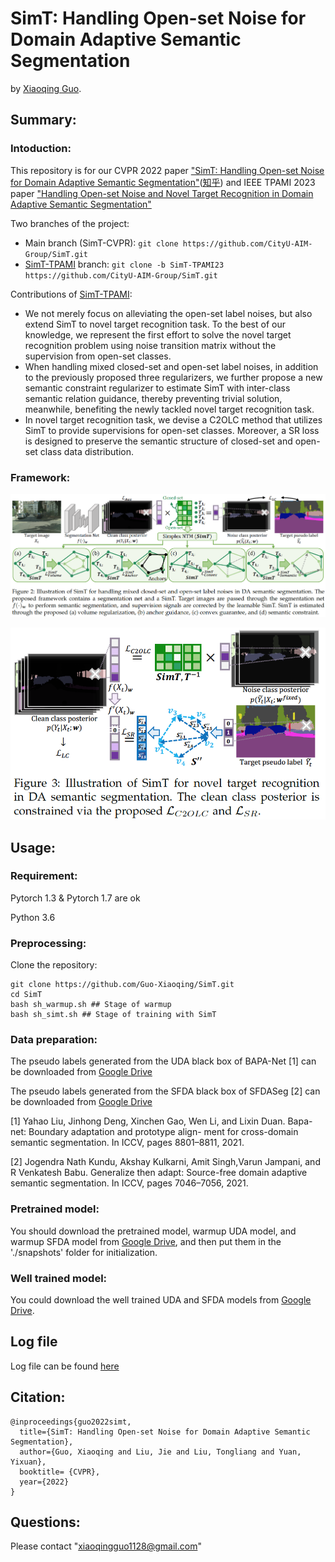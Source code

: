 # SimT: Handling Open-set Noise for Domain Adaptive Semantic Segmentation

by [Xiaoqing Guo](https://guo-xiaoqing.github.io/).

## Summary:

### Intoduction:
This repository is for our CVPR 2022 paper ["SimT: Handling Open-set Noise for Domain Adaptive Semantic Segmentation"](https://arxiv.org/abs/2203.15202)([知乎](https://zhuanlan.zhihu.com/p/475830652)) and IEEE TPAMI 2023 paper ["Handling Open-set Noise and Novel Target Recognition in Domain Adaptive Semantic Segmentation"]()

Two branches of the project:
- Main branch (SimT-CVPR): ```git clone https://github.com/CityU-AIM-Group/SimT.git```
- [SimT-TPAMI](https://github.com/CityU-AIM-Group/SIGMA/tree/SimT-TPAMI23) branch: ```git clone -b SimT-TPAMI23 https://github.com/CityU-AIM-Group/SimT.git```

Contributions of [SimT-TPAMI](https://github.com/CityU-AIM-Group/SIGMA/tree/SimT-TPAMI23):
- We not merely focus on alleviating the open-set label noises, but also extend SimT to novel target recognition task. To the best of our knowledge, we represent the first effort to solve the novel target recognition problem using noise transition matrix without the supervision from open-set classes. 
- When handling mixed closed-set and open-set label noises, in addition to the previously proposed three regularizers, we further propose a new semantic constraint regularizer to estimate SimT with inter-class semantic relation guidance, thereby preventing trivial solution, meanwhile, benefiting the newly tackled novel target recognition task.
- In novel target recognition task, we devise a C2OLC method that utilizes SimT to provide supervisions for open-set classes. Moreover, a SR loss is designed to preserve the semantic structure of closed-set and open-set class data distribution.

### Framework:
![](https://github.com/CityU-AIM-Group/SimT/blob/main/network1.png)

![](https://github.com/CityU-AIM-Group/SimT/blob/main/network2.png)

## Usage:
### Requirement:
Pytorch 1.3 & Pytorch 1.7 are ok

Python 3.6

### Preprocessing:
Clone the repository:
```
git clone https://github.com/Guo-Xiaoqing/SimT.git
cd SimT 
bash sh_warmup.sh ## Stage of warmup
bash sh_simt.sh ## Stage of training with SimT
```

### Data preparation:
The pseudo labels generated from the UDA black box of BAPA-Net [1] can be downloaded from [Google Drive](https://drive.google.com/drive/folders/1Y1ujTw9PzrX61jirSZgypMumQrjZXp18?usp=sharing)

The pseudo labels generated from the SFDA black box of SFDASeg [2] can be downloaded from [Google Drive](https://drive.google.com/drive/folders/1oi98NhGngXCoCQPhJ9IpX_GvRY1XgA2R?usp=sharing)

[1] Yahao Liu, Jinhong Deng, Xinchen Gao, Wen Li, and Lixin Duan. Bapa-net: Boundary adaptation and prototype align- ment for cross-domain semantic segmentation. In ICCV, pages 8801–8811, 2021.

[2] Jogendra Nath Kundu, Akshay Kulkarni, Amit Singh,Varun Jampani, and R Venkatesh Babu. Generalize then adapt: Source-free domain adaptive semantic segmentation. In ICCV, pages 7046–7056, 2021.

### Pretrained model:
You should download the pretrained model, warmup UDA model, and warmup SFDA model from [Google Drive](https://drive.google.com/drive/folders/1A6207JIEHx0tfaRNeJpEnYvfILX9HkpA?usp=sharing), and then put them in the './snapshots' folder for initialization. 

### Well trained model:
You could download the well trained UDA and SFDA models from [Google Drive](https://drive.google.com/drive/folders/1A6207JIEHx0tfaRNeJpEnYvfILX9HkpA?usp=sharing).

## Log file
Log file can be found [here](https://github.com/CityU-AIM-Group/SimT/blob/main/logs/)

## Citation:
```
@inproceedings{guo2022simt,
  title={SimT: Handling Open-set Noise for Domain Adaptive Semantic Segmentation},
  author={Guo, Xiaoqing and Liu, Jie and Liu, Tongliang and Yuan, Yixuan},
  booktitle= {CVPR},
  year={2022}
}
```

## Questions:
Please contact "xiaoqingguo1128@gmail.com" 
